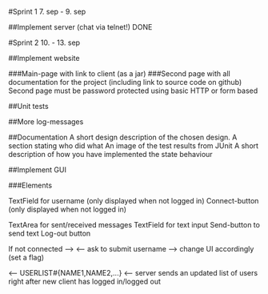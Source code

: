 #Sprint 1 7. sep - 9. sep  

##Implement server (chat via telnet!) DONE

#Sprint 2 10. - 13. sep

##Implement website

###Main-page with link to client (as a jar)
###Second page with all documentation for the project (including link to source code on github) Second page must be password protected using basic HTTP or form based 


##Unit tests

##More log-messages

##Documentation
A short design description of the chosen design.
A section stating who did what
An image of the test results from JUnit
A short description of how you have implemented the state behaviour

##Implement GUI

###Elements

TextField for username (only displayed when not logged in)
Connect-button (only displayed when not logged in)

TextArea for sent/received messages
TextField for text input
Send-button to send text
Log-out button

If not connected --> 
<-- ask to submit username
--> change UI accordingly (set a flag)

<-- USERLIST#{NAME1,NAME2,...} <-- server sends an updated list of users right after new client has logged in/logged out

